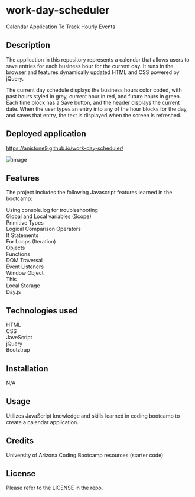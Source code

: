# work-day-scheduler
Calendar Application To Track Hourly Events

## Description

The application in this repository represents a calendar that allows users to save entries for each business hour for the current day. It runs in the browser and features dynamically updated HTML and CSS powered by jQuery.

The current day schedule displays the business hours color coded, with past hours styled in grey, current hour in red, and future hours in green. Each time block has a Save button, and the header displays the current date. When the user types an entry into any of the hour blocks for the day, and saves that entry, the text is displayed when the screen is refreshed. 

## Deployed application

https://anistone9.github.io/work-day-scheduler/

![image](https://user-images.githubusercontent.com/58886869/215634523-af902d2e-bb6f-47fe-9a14-284452c18afe.png)

## Features

The project includes the following Javascript features learned in the bootcamp:  

Using console.log for troubleshooting   
Global and Local variables (Scope)   
Primitive Types   
Logical Comparison Operators   
If Statements   
For Loops (Iteration)   
Objects   
Functions   
DOM Traversal   
Event Listeners   
Window Object   
This   
Local Storage   
Day.js

## Technologies used

HTML   
CSS   
JaveScript   
jQuery   
Bootstrap

## Installation

N/A

## Usage

Utilizes JavaScript knowledge and skills learned in coding bootcamp to create a calendar application.

## Credits

University of Arizona Coding Bootcamp resources (starter code)

## License

Please refer to the LICENSE in the repo.